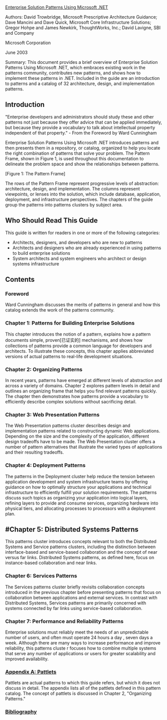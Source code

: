 ﻿[Enterprise Solution Patterns Using Microsoft .NET](https://msdn.microsoft.com/en-us/library/ff647095.aspx)

Authors: David Trowbridge, Microsoft Prescriptive Architecture Guidance; Dave Mancini and Dave Quick, 
Microsoft Core Infrastructure Solutions; Gregor Hohpe and James Newkirk, ThoughtWorks, Inc.; 
David Lavigne, SBI and Company

Microsoft Corporation

June 2003

Summary: This document provides a brief overview of Enterprise Solution Patterns Using Microsoft .NET, which embraces
 existing work in the patterns community, contributes new patterns, and shows how to implement these patterns in .NET.
 Included in the guide are an introduction to patterns and a catalog of 32 architecture, design, and implementation patterns.


## Introduction 

"Enterprise developers and administrators should study these and other patterns not just because they offer advice
 that can be applied immediately, but because they provide a vocabulary to talk about intellectual property independent
 of that property." - From the Foreword by Ward Cunningham


Enterprise Solution Patterns Using Microsoft .NET introduces patterns and then presents them in a repository,
 or catalog, organized to help you locate the right combination of patterns that solve your problem. The Pattern 
Frame, shown in Figure 1, is used throughout this documentation to delineate the problem space and show the relationships
 between patterns.

[Figure 1: The Pattern Frame]

The rows of the Pattern Frame represent progressive levels of abstraction: architecture, design, and implementation. 
The columns represent viewpoints, or lenses into the solution, which include database, application, deployment, and 
infrastructure perspectives. The chapters of the guide group the patterns into patterns clusters by subject area.

## Who Should Read This Guide 

This guide is written for readers in one or more of the following categories:

* Architects, designers, and developers who are new to patterns
* Architects and designers who are already experienced in using patterns to build enterprise solutions
* System architects and system engineers who architect or design systems infrastructure

## Contents 

### Foreword

Ward Cunningham discusses the merits of patterns in general and how this catalog extends the work of 
the patterns community.

### Chapter 1: Patterns for Building Enterprise Solutions

This chapter introduces the notion of a pattern, explains how a pattern documents simple, proven[已证实的] mechanisms,
 and shows how collections of patterns provide a common language for developers and architects. To illustrate 
these concepts, this chapter applies abbreviated versions of actual patterns to real-life development situations. 

### Chapter 2: Organizing Patterns

In recent years, patterns have emerged at different levels of abstraction and across a variety of domains. Chapter 2
 explores pattern levels in detail and outlines an organizing frame that helps you find relevant patterns quickly. 
The chapter then demonstrates how patterns provide a vocabulary to efficiently describe complex solutions without 
sacrificing detail. 

### Chapter 3: Web Presentation Patterns

The Web Presentation patterns cluster describes design and implementation patterns related to constructing dynamic Web
 applications. Depending on the size and the complexity of the application, different design tradeoffs have to be made.
 The Web Presentation cluster offers a number of pattern alternatives that illustrate the varied types of applications 
and their resulting tradeoffs.


### Chapter 4: Deployment Patterns

The patterns in the Deployment cluster help reduce the tension between application development and system infrastructure 
teams by offering guidance on how to optimally structure your applications and technical infrastructure to efficiently 
fulfill your solution requirements. The patterns discuss such topics as organizing your application into logical layers,
 refining layers to provide and consume services, organizing hardware into physical tiers, and allocating processes to 
processors with a deployment plan.


## #Chapter 5: Distributed Systems Patterns

This patterns cluster introduces concepts relevant to both the Distributed Systems and Service patterns clusters, 
including the distinction between interface-based and service-based collaboration and the concept of near versus far
 links. Distributed Systems patterns, as defined here, focus on instance-based collaboration and near links. 


### Chapter 6: Services Patterns

The Services patterns cluster briefly revisits collaboration concepts introduced in the previous chapter before presenting
 patterns that focus on collaboration between applications and external services. In contrast with Distributed Systems,
 Services patterns are primarily concerned with systems connected by far links using service-based collaboration. 


### Chapter 7: Performance and Reliability Patterns

Enterprise solutions must reliably meet the needs of an unpredictable number of users, and often must operate 24 hours a day
, seven days a week. Although there are many ways to increase performance and improve reliability, this patterns cluste
r focuses how to combine multiple systems that serve any number of applications or users for greater scalability and improved
 availability. 

### [Appendix A: Pattlets](https://msdn.microsoft.com/en-us/library/ff649898.aspx)

Pattlets are actual patterns to which this guide refers, but which it does not discuss in detail. The appendix lists all of the
 pattlets defined in this pattern catalog. The concept of pattlets is discussed in Chapter 2, "Organizing Patterns."

### [Bibliography](https://msdn.microsoft.com/en-us/library/ff649146.aspx)
